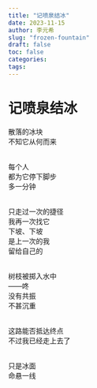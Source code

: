 ```yaml
---
title: "记喷泉结冰"
date: 2023-11-15
author: 李元希
slug: "frozen-fountain"
draft: false
toc: false
categories:
tags:
---
```


# 记喷泉结冰

散落的冰块<br>
不知它从何而来<br />
<br />

每个人<br>
都为它停下脚步<br>
多一分钟<br />
<br />

只走过一次的捷径<br>
我再一次找它<br>
下坡、下坡<br>
是上一次的我<br>
留给自己的<br />
<br />

树枝被掷入水中<br>
——咚<br>
没有共振<br>
不甚沉重<br />
<br />

这路能否抵达终点<br>
不过我已经走上去了<br />
<br />

只是冰面<br>
命悬一线<br />
<br />